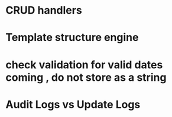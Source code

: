 


# CRUD handlers
# Template structure engine
# check validation for valid dates coming , do not store as a string
# Audit Logs vs Update Logs